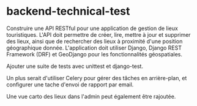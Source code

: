 # backend-technical-test

Construire une API RESTful pour une application de gestion de lieux touristiques. L'API doit permettre de créer, lire, mettre à jour et supprimer des lieux, ainsi que de rechercher des lieux à proximité d'une position géographique donnée. L'application doit utiliser Django, Django REST Framework (DRF) et GeoDjango pour les fonctionnalités géospatiales.

Ajouter une suite de tests avec unittest et django-test.

Un plus serait d'utiliser Celery pour gérer des tâches en arrière-plan, et configurer une tache d'envoi de rapport par email.

Une vue carto des lieux dans l'admin peut également être rajoutée.
